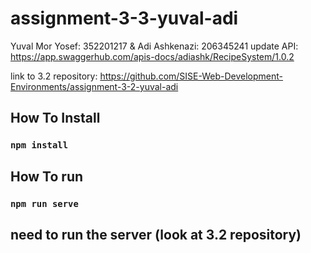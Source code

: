 # assignment-3-3-yuval-adi

Yuval Mor Yosef: 352201217 & Adi Ashkenazi: 206345241
update API: https://app.swaggerhub.com/apis-docs/adiashk/RecipeSystem/1.0.2

link to 3.2 repository: https://github.com/SISE-Web-Development-Environments/assignment-3-2-yuval-adi

## How To Install

### `npm install`

## How To run

### `npm run serve`

## need to run the server (look at 3.2 repository)
